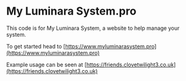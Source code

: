 # My Luminara System.pro

This code is for My Luminara System, a website to help manage your system.

To get started head to [https://www.myluminarasystem.pro](https://www.myluminarasystem.pro)

Example usage can be seen at [https://friends.clovetwilight3.co.uk](https://friends.clovetwilight3.co.uk)